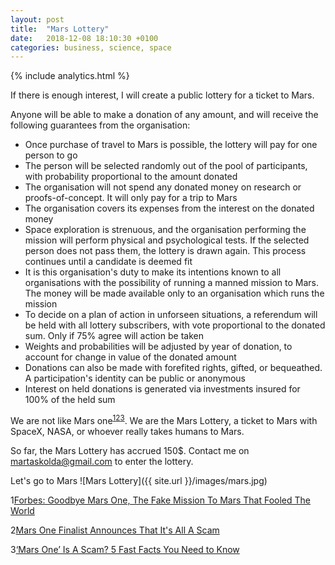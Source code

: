 ```yaml
---
layout: post
title:  "Mars Lottery"
date:   2018-12-08 18:10:30 +0100
categories: business, science, space
---
```


{% include analytics.html %}

If there is enough interest, I will create a public lottery for a ticket to Mars.

Anyone will be able to make a donation of any amount, and will receive the following guarantees from the organisation:
* Once purchase of travel to Mars is possible, the lottery will pay for one person to go
* The person will be selected randomly out of the pool of participants, with probability proportional to the amount donated
* The organisation will not spend any donated money on research or proofs-of-concept. It will only pay for a trip to Mars
* The organisation covers its expenses from the interest on the donated money
* Space exploration is strenuous, and the organisation performing the mission will perform physical and psychological tests. If the selected person does not pass them, the lottery is drawn again. This process continues until a candidate is deemed fit
* It is this organisation's duty to make its intentions known to all organisations with the possibility of running a manned mission to Mars. The money will be made available only to an organisation which runs the mission
* To decide on a plan of action in unforseen situations, a referendum will be held with all lottery subscribers, with vote proportional to the donated sum. Only if 75% agree will action be taken
* Weights and probabilities will be adjusted by year of donation, to account for change in value of the donated amount 
* Donations can also be made with forefited rights, gifted, or bequeathed. A participation's identity can be public or anonymous
* Interest on held donations is generated via investments insured for 100% of the held sum

We are not like Mars one<sup>[1](#forbes)[2](#ifl)[3](#heavy)</sup>. We are the Mars Lottery, a ticket to Mars with SpaceX, NASA, or whoever really takes humans to Mars.

So far, the Mars Lottery has accrued 150$. Contact me on martaskolda@gmail.com to enter the lottery.

Let's go to Mars
![Mars Lottery]({{ site.url }}/images/mars.jpg)


<a name="forbes">1</a>[Forbes: Goodbye Mars One, The Fake Mission To Mars That Fooled The World](https://www.forbes.com/sites/jonathanocallaghan/2019/02/11/goodbye-mars-one-the-fake-mission-to-mars-that-fooled-the-world/#2b7738e92af5)

<a name="ifl">2</a>[Mars One Finalist Announces That It's All A Scam](https://www.iflscience.com/space/whats-going-mars-one/)

<a name="heavy">3</a>[‘Mars One’ Is A Scam? 5 Fast Facts You Need to Know](https://heavy.com/news/2015/03/mars-one-scam-scheme-fraud-money/)
